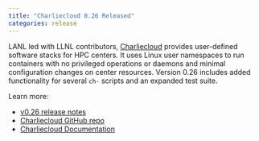 ```yaml
---
title: "Charliecloud 0.26 Released"
categories: release
---
```


LANL led with LLNL contributors, [Charliecloud](https://github.com/hpc/charliecloud) provides user-defined software stacks for HPC centers. It uses Linux user namespaces to run containers with no privileged operations or daemons and minimal configuration changes on center resources. Version 0.26 includes added functionality for several `ch-` scripts and an expanded test suite.

Learn more:
- [v0.26 release notes](https://github.com/hpc/charliecloud/releases/tag/v0.26)
- [Charliecloud GitHub repo](https://github.com/hpc/charliecloud)
- [Charliecloud Documentation](https://hpc.github.io/charliecloud)
